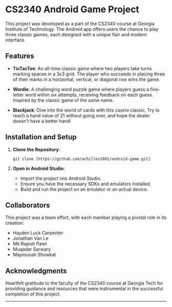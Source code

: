 # CS2340 Android Game Project

This project was developed as a part of the CS2340 course at Georgia Institute of Technology. The Android app offers users the chance to play three classic games, each designed with a unique flair and modern interface.

## Features

- **TicTacToe**: An all-time classic game where two players take turns marking spaces in a 3x3 grid. The player who succeeds in placing three of their marks in a horizontal, vertical, or diagonal row wins the game.

- **Wordle**: A challenging word puzzle game where players guess a five-letter word within six attempts, receiving feedback on each guess. Inspired by the classic game of the same name.

- **Blackjack**: Dive into the world of cards with this casino classic. Try to reach a hand value of 21 without going over, and hope the dealer doesn't have a better hand!

## Installation and Setup

1. **Clone the Repository**: 
   ```
   git clone [https://github.com/achilles1801/android-game.git]
   ```

2. **Open in Android Studio**:
   - Import the project into Android Studio.
   - Ensure you have the necessary SDKs and emulators installed.
   - Build and run the project on an emulator or an actual device.

## Collaborators

This project was a team effort, with each member playing a pivotal role in its creation:

- Hayden Luck Carpenter
- Jonathan Van Le
- Mit Rajesh Patel
- Muqadar Sarwary
- Maymunah Showkat

## Acknowledgments

Heartfelt gratitude to the faculty of the CS2340 course at Georgia Tech for providing guidance and resources that were instrumental in the successful completion of this project.

---
